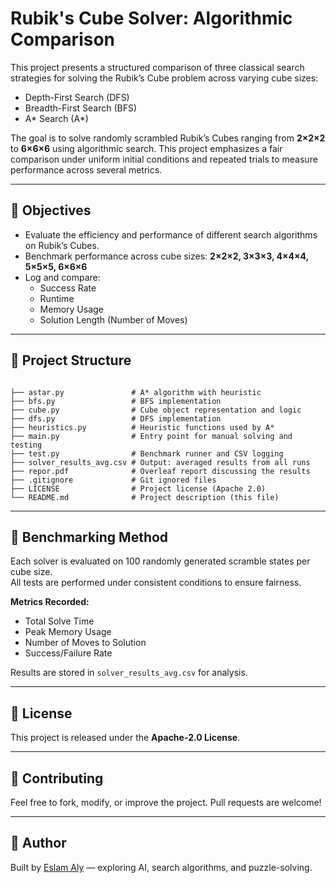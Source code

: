 # Rubik's Cube Solver: Algorithmic Comparison

This project presents a structured comparison of three classical search strategies for solving the Rubik’s Cube problem across varying cube sizes:

- Depth-First Search (DFS)  
- Breadth-First Search (BFS)  
- A* Search (A*)

The goal is to solve randomly scrambled Rubik’s Cubes ranging from **2×2×2** to **6×6×6** using algorithmic search. This project emphasizes a fair comparison under uniform initial conditions and repeated trials to measure performance across several metrics.

---

## 🎯 Objectives

- Evaluate the efficiency and performance of different search algorithms on Rubik’s Cubes.
- Benchmark performance across cube sizes: **2×2×2, 3×3×3, 4×4×4, 5×5×5, 6×6×6**
- Log and compare:
  - Success Rate  
  - Runtime  
  - Memory Usage  
  - Solution Length (Number of Moves)  

---

## 📁 Project Structure

<pre><code>
├── astar.py               # A* algorithm with heuristic
├── bfs.py                 # BFS implementation
├── cube.py                # Cube object representation and logic
├── dfs.py                 # DFS implementation
├── heuristics.py          # Heuristic functions used by A*
├── main.py                # Entry point for manual solving and testing
├── test.py                # Benchmark runner and CSV logging
├── solver_results_avg.csv # Output: averaged results from all runs
├── repor.pdf              # Overleaf report discussing the results
├── .gitignore             # Git ignored files
├── LICENSE                # Project license (Apache 2.0)
└── README.md              # Project description (this file)
</code></pre>

---

## 🧪 Benchmarking Method

Each solver is evaluated on 100 randomly generated scramble states per cube size.  
All tests are performed under consistent conditions to ensure fairness.

**Metrics Recorded:**
- Total Solve Time  
- Peak Memory Usage  
- Number of Moves to Solution  
- Success/Failure Rate  

Results are stored in `solver_results_avg.csv` for analysis.

---

## 📝 License

This project is released under the **Apache-2.0 License**.

---

## 🤝 Contributing

Feel free to fork, modify, or improve the project. Pull requests are welcome!

---

## 👤 Author

Built by [Eslam Aly](https://github.com/Eslam-Aly) — exploring AI, search algorithms, and puzzle-solving.
